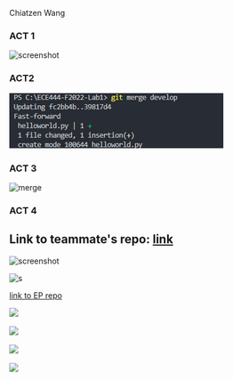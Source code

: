Chiatzen Wang
### ACT 1
![screenshot](https://i.imgur.com/ImZwGVp.png)
### ACT2
![](./2022-09-20_22-30.png)
### ACT 3
![merge](https://i.imgur.com/zSJyGYo.png)

### ACT 4
## Link to teammate's repo: [link](https://github.com/kris20012/ECE444-F2022-Lab1)

![screenshot](https://i.imgur.com/tW86HQg.png)

![s](https://i.imgur.com/4MCUeKS.png)

[link to EP repo](https://github.com/ChiatzenW/ECE444-F2022-EP)

![](https://i.imgur.com/nc79kle.png)

![](https://i.imgur.com/TW6CDsi.png)

![](https://i.imgur.com/rTLAeWC.png)

![](https://i.imgur.com/LB6ARNa.png)
